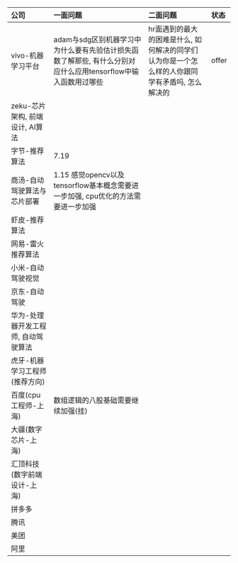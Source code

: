 | 公司                                | 一面问题                                                     | 二面问题                                                     | 状态  |
| :---------------------------------- | :----------------------------------------------------------- | :----------------------------------------------------------- | :---- |
| vivo-机器学习平台                   | adam与sdg区别机器学习中为什么要有先验估计损失函数了解那些, 有什么分别对应什么应用tensorflow中输入函数用过哪些 | hr面遇到的最大的困难是什么, 如何解决的同学们认为你是一个怎么样的人你跟同学有矛盾吗, 怎么解决的 | offer |
| zeku-芯片架构, 前端设计, AI算法     |                                                              |                                                              |       |
| 字节-推荐算法                       | 7.19                                                         |                                                              |       |
| 商汤-自动驾驶算法与芯片部署         | 1.15 感觉opencv以及tensorflow基本概念需要进一步加强, cpu优化的方法需要进一步加强 |                                                              |       |
| 虾皮-推荐算法                       |                                                              |                                                              |       |
| 网易-雷火推荐算法                   |                                                              |                                                              |       |
| 小米-自动驾驶视觉                   |                                                              |                                                              |       |
| 京东-自动驾驶                       |                                                              |                                                              |       |
| 华为-处理器开发工程师, 自动驾驶算法 |                                                              |                                                              |       |
| 虎牙-机器学习工程师(推荐方向)       |                                                              |                                                              |       |
| 百度(cpu工程师-上海)                | 数组逻辑的八股基础需要继续加强(挂)                           |                                                              |       |
| 大疆(数字芯片-上海)                 |                                                              |                                                              |       |
| 汇顶科技(数字前端设计-上海)         |                                                              |                                                              |       |
| 拼多多                              |                                                              |                                                              |       |
| 腾讯                                |                                                              |                                                              |       |
| 美团                                |                                                              |                                                              |       |
| 阿里                                |                                                              |                                                              |       |

 